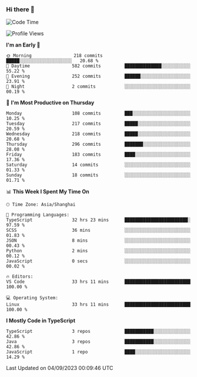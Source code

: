 ### Hi there 👋

<!--
**waynelwz/waynelwz** is a ✨ _special_ ✨ repository because its `README.md` (this file) appears on your GitHub profile.

Here are some ideas to get you started:

- 🔭 I’m currently working on ...
- 🌱 I’m currently learning ...
- 👯 I’m looking to collaborate on ...
- 🤔 I’m looking for help with ...
- 💬 Ask me about ...
- 📫 How to reach me: ...
- 😄 Pronouns: ...
- ⚡ Fun fact: ...
-->

<!--START_SECTION:waka-->
![Code Time](http://img.shields.io/badge/Code%20Time-1%2C860%20hrs%2014%20mins-blue)

![Profile Views](http://img.shields.io/badge/Profile%20Views-0-blue)

**I'm an Early 🐤** 

```text
🌞 Morning                218 commits         █████░░░░░░░░░░░░░░░░░░░░   20.68 % 
🌆 Daytime                582 commits         ██████████████░░░░░░░░░░░   55.22 % 
🌃 Evening                252 commits         ██████░░░░░░░░░░░░░░░░░░░   23.91 % 
🌙 Night                  2 commits           ░░░░░░░░░░░░░░░░░░░░░░░░░   00.19 % 
```
📅 **I'm Most Productive on Thursday** 

```text
Monday                   108 commits         ███░░░░░░░░░░░░░░░░░░░░░░   10.25 % 
Tuesday                  217 commits         █████░░░░░░░░░░░░░░░░░░░░   20.59 % 
Wednesday                218 commits         █████░░░░░░░░░░░░░░░░░░░░   20.68 % 
Thursday                 296 commits         ███████░░░░░░░░░░░░░░░░░░   28.08 % 
Friday                   183 commits         ████░░░░░░░░░░░░░░░░░░░░░   17.36 % 
Saturday                 14 commits          ░░░░░░░░░░░░░░░░░░░░░░░░░   01.33 % 
Sunday                   18 commits          ░░░░░░░░░░░░░░░░░░░░░░░░░   01.71 % 
```


📊 **This Week I Spent My Time On** 

```text
🕑︎ Time Zone: Asia/Shanghai

💬 Programming Languages: 
TypeScript               32 hrs 23 mins      ████████████████████████░   97.59 % 
SCSS                     36 mins             ░░░░░░░░░░░░░░░░░░░░░░░░░   01.83 % 
JSON                     8 mins              ░░░░░░░░░░░░░░░░░░░░░░░░░   00.43 % 
Python                   2 mins              ░░░░░░░░░░░░░░░░░░░░░░░░░   00.12 % 
JavaScript               0 secs              ░░░░░░░░░░░░░░░░░░░░░░░░░   00.02 % 

🔥 Editors: 
VS Code                  33 hrs 11 mins      █████████████████████████   100.00 % 

💻 Operating System: 
Linux                    33 hrs 11 mins      █████████████████████████   100.00 % 
```

**I Mostly Code in TypeScript** 

```text
TypeScript               3 repos             ███████████░░░░░░░░░░░░░░   42.86 % 
Java                     3 repos             ███████████░░░░░░░░░░░░░░   42.86 % 
JavaScript               1 repo              ████░░░░░░░░░░░░░░░░░░░░░   14.29 % 
```




 Last Updated on 04/09/2023 00:09:46 UTC
<!--END_SECTION:waka-->
